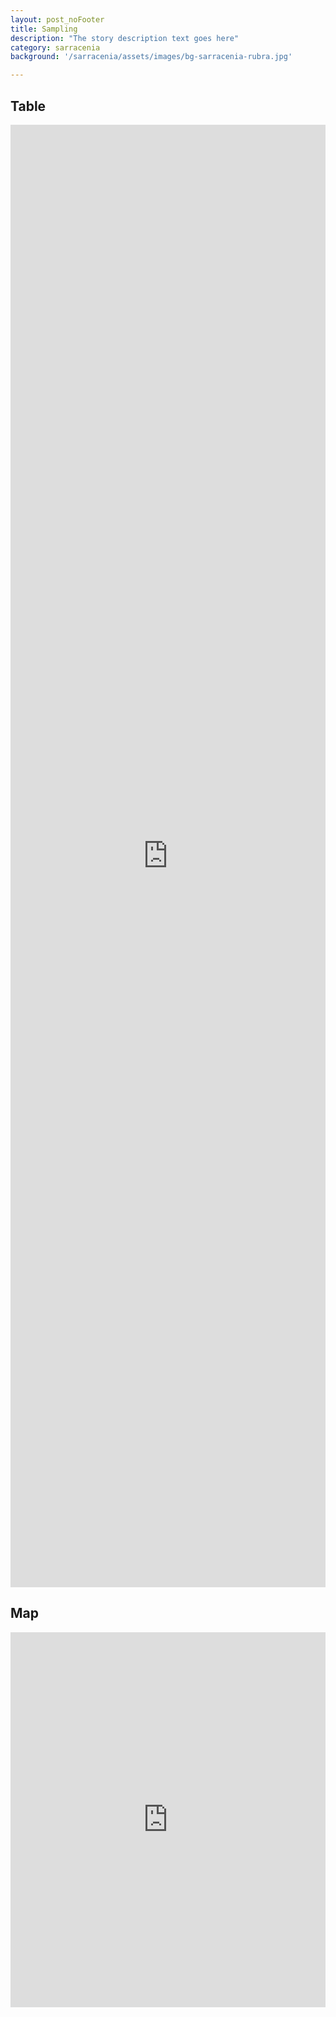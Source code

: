 ```yaml
---
layout: post_noFooter
title: Sampling
description: "The story description text goes here"
category: sarracenia
background: '/sarracenia/assets/images/bg-sarracenia-rubra.jpg'

---
```


## Table
<iframe src="https://marco-barandun.github.io/wiesenbiodiversitaet/R_files/2023-plot-table.html" 
height="60%" width="100%" style="border:0;" ></iframe>


## Map
<iframe src="https://marco-barandun.github.io/wiesenbiodiversitaet/R_files/2023-plot-map.html" height="600px" width="100%" style="border:none;"></iframe>
